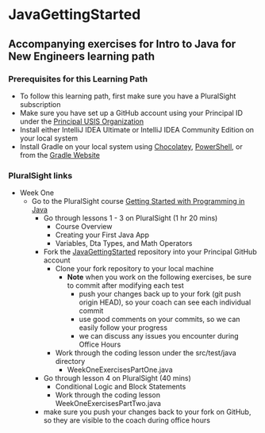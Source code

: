 # JavaGettingStarted
## Accompanying exercises for Intro to Java for New Engineers learning path

### Prerequisites for this Learning Path
* To follow this learning path, first make sure you have a PluralSight subscription
* Make sure you have set up a GitHub account using your Principal ID under the [Principal USIS Organization](https://github.com/principalusis)
* Install either IntelliJ IDEA Ultimate or IntelliJ IDEA Community Edition on your local system
* Install Gradle on your local system using [Chocolatey](https://chocolatey.org/), [PowerShell](https://chocolatey.org/install), or from the [Gradle Website](https://gradle.org/install/)

### PluralSight links
  * Week One
    * Go to the PluralSight course [Getting Started with Programming in Java](https://app.pluralsight.com/library/courses/getting-started-programming-java/table-of-contents)
      * Go through lessons 1 - 3 on PluralSight (1 hr 20 mins)
        * Course Overview
        * Creating your First Java App
        * Variables, Dta Types, and Math Operators
      * Fork the [JavaGettingStarted](https://github.com/gartee-john-PFG/JavaGettingStarted) repository into your Principal GitHub account
        * Clone your fork repository to your local machine
          * **Note** when you work on the following exercises, be sure to commit after modifying each test
            * push your changes back up to your fork (git push origin HEAD), so your coach can see each individual commit
            * use good comments on your commits, so we can easily follow your progress
            * we can discuss any issues you encounter during Office Hours
        * Work through the coding lesson under the src/test/java directory 
          * WeekOneExercisesPartOne.java
      * Go through lesson 4 on PluralSight (40 mins)
        * Conditional Logic and Block Statements
        * Work through the coding lesson WeekOneExercisesPartTwo.java
      * make sure you push your changes back to your fork on GitHub, so they are visible to the coach during office hours
    